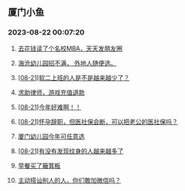 ## 厦门小鱼 
### 2023-08-22 00:07:20

1. [去花钱读了个名校MBA，天天发朋友圈](http://bbs.xmfish.com/read-htm-tid-18057661.html)

2. [海沧幼儿园招不满，
外地人随便选。](http://bbs.xmfish.com/read-htm-tid-18057686.html)

3. [[08-21]软二上班的人是不是越来越少了？](http://bbs.xmfish.com/read-htm-tid-18057884.html)

4. [求助律师，游戏充值退款](http://bbs.xmfish.com/read-htm-tid-18057565.html)

5. [[08-21]今年好难啊！！](http://bbs.xmfish.com/read-htm-tid-18057857.html)

6. [[08-21]怀孕辞职，但医社保会断，可以把老公的医社保吗？](http://bbs.xmfish.com/read-htm-tid-18057654.html)

7. [厦门幼儿园今年可任意选](http://bbs.xmfish.com/read-htm-tid-18057821.html)

8. [[08-21]有没有发现纹身的人越来越多了](http://bbs.xmfish.com/read-htm-tid-18057766.html)

9. [早餐买了簸箕粄](http://bbs.xmfish.com/read-htm-tid-18057588.html)

10. [主动搭讪别人的人，你们敢加微信吗？](http://bbs.xmfish.com/read-htm-tid-18057908.html)

